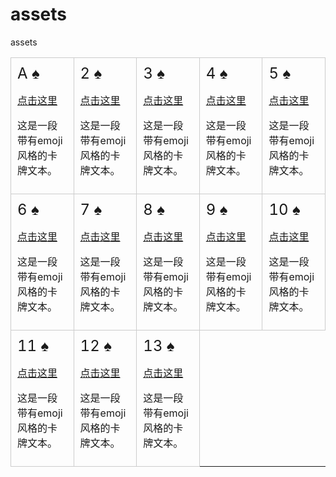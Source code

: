 # assets
assets

<!-- 在Markdown文件中插入HTML代码 -->
<!-- ♠️黑桃 -->
<table cellspacing="0" cellpadding="0">
  <!-- 第1行 -->
  <tr>
    <td style="border: 1px solid #ccc; padding: 10px; margin: 10px;">
      <div style="display: inline-block; border-radius: 5px;">
        <span style="font-size: 24px;">A &#x2660;</span>
        <p><a href="https://example.com">点击这里</a> <!-- 插入超链接 --><p>
        <p>这是一段带有emoji风格的卡牌文本。</p>
      </div>
    </td>
    <td style="border: 1px solid #ccc; padding: 10px; margin: 10px;">
      <div style="display: inline-block; border-radius: 5px;">
        <span style="font-size: 24px;">2 &#x2660;</span>
        <p><a href="https://example.com">点击这里</a> <!-- 插入超链接 --><p>
        <p>这是一段带有emoji风格的卡牌文本。</p>
      </div>
    </td>
    <td style="border: 1px solid #ccc; padding: 10px; margin: 10px;">
      <div style="display: inline-block; border-radius: 5px;">
        <span style="font-size: 24px;">3 &#x2660;</span>
        <p><a href="https://example.com">点击这里</a> <!-- 插入超链接 --><p>
        <p>这是一段带有emoji风格的卡牌文本。</p>
      </div>
    </td>
    <td style="border: 1px solid #ccc; padding: 10px; margin: 10px;">
      <div style="display: inline-block; border-radius: 5px;">
        <span style="font-size: 24px;">4 &#x2660;</span>
        <p><a href="https://example.com">点击这里</a> <!-- 插入超链接 --><p>
        <p>这是一段带有emoji风格的卡牌文本。</p>
      </div>
    </td>
    <td style="border: 1px solid #ccc; padding: 10px; margin: 10px;">
      <div style="display: inline-block; border-radius: 5px;">
        <span style="font-size: 24px;">5 &#x2660;</span>
        <p><a href="https://example.com">点击这里</a> <!-- 插入超链接 --><p>
        <p>这是一段带有emoji风格的卡牌文本。</p>
      </div>
    </td>
  </tr>
  
  <!-- 在这里添加其他表格行，直到包含54张卡片 -->
  <!-- 第2行 -->
  <tr>
    <td style="border: 1px solid #ccc; padding: 10px; margin: 10px;">
      <div style="display: inline-block; border-radius: 5px;">
        <span style="font-size: 24px;">6 &#x2660;</span>
        <p><a href="https://example.com">点击这里</a> <!-- 插入超链接 --><p>
        <p>这是一段带有emoji风格的卡牌文本。</p>
      </div>
    </td>
    <td style="border: 1px solid #ccc; padding: 10px; margin: 10px;">
      <div style="display: inline-block; border-radius: 5px;">
        <span style="font-size: 24px;">7 &#x2660;</span>
        <p><a href="https://example.com">点击这里</a> <!-- 插入超链接 --><p>
        <p>这是一段带有emoji风格的卡牌文本。</p>
      </div>
    </td>
    <td style="border: 1px solid #ccc; padding: 10px; margin: 10px;">
      <div style="display: inline-block; border-radius: 5px;">
        <span style="font-size: 24px;">8 &#x2660;</span>
        <p><a href="https://example.com">点击这里</a> <!-- 插入超链接 --><p>
        <p>这是一段带有emoji风格的卡牌文本。</p>
      </div>
    </td>
    <td style="border: 1px solid #ccc; padding: 10px; margin: 10px;">
      <div style="display: inline-block; border-radius: 5px;">
        <span style="font-size: 24px;">9 &#x2660;</span>
        <p><a href="https://example.com">点击这里</a> <!-- 插入超链接 --><p>
        <p>这是一段带有emoji风格的卡牌文本。</p>
      </div>
    </td>
    <td style="border: 1px solid #ccc; padding: 10px; margin: 10px;">
      <div style="display: inline-block; border-radius: 5px;">
        <span style="font-size: 24px;">10 &#x2660;</span>
        <p><a href="https://example.com">点击这里</a> <!-- 插入超链接 --><p>
        <p>这是一段带有emoji风格的卡牌文本。</p>
      </div>
    </td>    
  </tr>

 <!-- 第3行 -->
  <tr>
    <td style="border: 1px solid #ccc; padding: 10px; margin: 10px;">
      <div style="display: inline-block; border-radius: 5px;">
        <span style="font-size: 24px;">11 &#x2660;</span>
        <p><a href="https://example.com">点击这里</a> <!-- 插入超链接 --><p>
        <p>这是一段带有emoji风格的卡牌文本。</p>
      </div>
    </td>
    <td style="border: 1px solid #ccc; padding: 10px; margin: 10px;">
      <div style="display: inline-block; border-radius: 5px;">
        <span style="font-size: 24px;">12 &#x2660;</span>
        <p><a href="https://example.com">点击这里</a> <!-- 插入超链接 --><p>
        <p>这是一段带有emoji风格的卡牌文本。</p>
      </div>
    </td>
    <td style="border: 1px solid #ccc; padding: 10px; margin: 10px;">
      <div style="display: inline-block; border-radius: 5px;">
        <span style="font-size: 24px;">13 &#x2660;</span>
        <p><a href="https://example.com">点击这里</a> <!-- 插入超链接 --><p>
        <p>这是一段带有emoji风格的卡牌文本。</p>
      </div>
    </td>    
  </tr>
</table>



